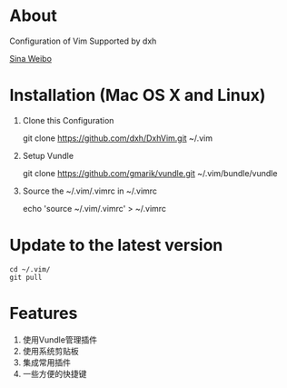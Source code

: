 # About 
Configuration of Vim Supported by dxh

[Sina Weibo](http://weibo.com/survivordeng/profile?rightmod=1&wvr=5&mod=personinfo)

# Installation (Mac OS X and Linux)

1. Clone this Configuration

    git clone https://github.com/dxh/DxhVim.git ~/.vim

2. Setup Vundle

    git clone https://github.com/gmarik/vundle.git ~/.vim/bundle/vundle

3. Source the ~/.vim/.vimrc in ~/.vimrc

    echo 'source ~/.vim/.vimrc' > ~/.vimrc

# Update to the latest version
    
    cd ~/.vim/
    git pull

# Features
1. 使用Vundle管理插件
2. 使用系统剪贴板
3. 集成常用插件
4. 一些方便的快捷键


